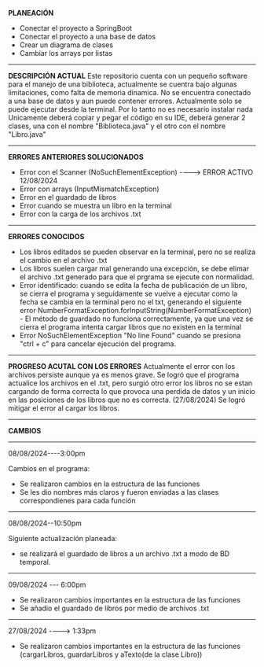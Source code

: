 
**PLANEACIÓN**
- Conectar el proyecto a SpringBoot
- Conectar el proyecto a una base de datos
- Crear un diagrama de clases
- Cambiar los arrays por listas

________________________________________________________________________________


**DESCRIPCIÓN ACTUAL**
Este repositorio cuenta con un pequeño software para el manejo de una biblioteca, actualmente se cuentra bajo algunas limitaciones, como falta de memoria dinamica. No se encuentra conectado a una base de datos y aun puede contener errores.
Actualmente solo se puede ejecutar desde la terminal. Por lo tanto no es necesario instalar nada
Unicamente deberá copiar y pegar el código en su IDE, deberá generar 2 clases, una con el nombre
"Biblioteca.java" y el otro con el nombre "Libro.java"

_________________________________________________________________________________

**ERRORES ANTERIORES SOLUCIONADOS**
- Error con el Scanner (NoSuchElementException) ----> ERROR ACTIVO 12/08/2024
- Error con arrays (InputMismatchException)
- Error en el guardado de libros
- Error cuando se muestra un libro en la terminal
- Error con la carga de los archivos .txt


_________________________________________________________________________________

**ERRORES CONOCIDOS**
- Los libros editados se pueden observar en la terminal, pero no se realiza el cambio en el archivo .txt
- Los libros suelen cargar mal generando una excepción, se debe elimar el archivo .txt generado para que el prgrama se ejecute con normalidad.
- Error identificado: cuando se edita la fecha de publicación de un libro, se cierra el programa y seguidamente se vuelve a ejecutar como la fecha se cambia en la terminal pero no el txt, generando el siguiente error NumberFormatException.forInputString(NumberFormatException)
      - El método de guardado no funciona correctamente, ya que una vez se cierra el programa
      intenta cargar libros que no existen en la terminal 
- Error NoSuchElementException "No line Found" cuando se presiona "ctrl + c" para cancelar ejecución del programa.
__________________________________________________________________________________
**PROGRESO ACUTAL CON LOS ERRORES**
Actualmente el error con los archivos persiste aunque ya es menos grave.
Se logró que el programa actualice los archivos en el .txt, pero surgió otro error
los libros no se estan cargando de forma correcta lo que provoca una perdida de datos y un inicio en las posiciones de los libros que no es correcta.
(27/08/2024)
Se logró mitigar el error al cargar los libros.


__________________________________________________________________________________

 **CAMBIOS**
__________________________________________________________  
08/08/2024----3:00pm

Cambios en el programa: 
- Se realizaron cambios en la estructura de las funciones
- Se les dio nombres más claros y fueron enviadas a las clases correspondienes para cada función

____________________________________________________________ 
08/08/2024--10:50pm

Siguiente actualización planeada:
- se realizará el guardado de libros a un archivo .txt a modo de BD temporal.

_________________________________________________________________________________

09/08/2024 --- 6:00pm

- Se realizaron cambios importantes en la estructura de las funciones
- Se añadio el guardado de libros por medio de archivos .txt

_____________________________________________________________________________________

27/08/2024 ----> 1:33pm

- Se realizaron cambios importantes en la estructura de las funciones (cargarLibros, guardarLibros y aTexto(de la clase Libro))
